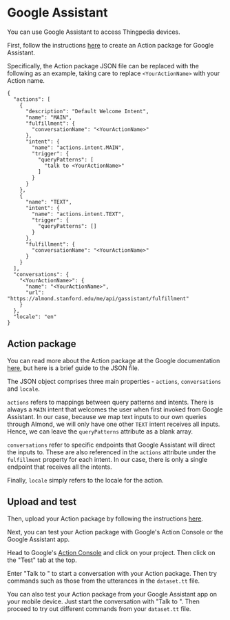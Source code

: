 # Google Assistant

You can use Google Assistant to access Thingpedia devices.

First, follow the instructions [here](https://developers.google.com/assistant/actions/actions-sdk) to create an Action package for Google Assistant.

Specifically, the Action package JSON file can be replaced with the following as an example, taking care to replace `<YourActionName>` with your Action name.

```
{
  "actions": [
    {
      "description": "Default Welcome Intent",
      "name": "MAIN",
      "fulfillment": {
        "conversationName": "<YourActionName>"
      },
      "intent": {
        "name": "actions.intent.MAIN",
        "trigger": {
          "queryPatterns": [
            "talk to <YourActionName>"
          ]
        }
      }
    },
    {
      "name": "TEXT",
      "intent": {
        "name": "actions.intent.TEXT",
        "trigger": {
          "queryPatterns": []
        }
      },
      "fulfillment": {
        "conversationName": "<YourActionName>"
      }
    }
  ],
  "conversations": {
    "<YourActionName>": {
      "name": "<YourActionName>",
      "url": "https://almond.stanford.edu/me/api/gassistant/fulfillment"
    }
  },
  "locale": "en"
}

```

## Action package

You can read more about the Action package at the Google documentation [here](https://developers.google.com/assistant/actions/actions-sdk/define-actions), but here is a brief guide to the JSON file.

The JSON object comprises three main properties - `actions`, `conversations` and `locale`.

`actions` refers to mappings between query patterns and intents. There is always a `MAIN` intent that welcomes the user when first invoked from Google Assistant. In our case, because we map text inputs to our own queries through Almond, we will only have one other `TEXT` intent receives all inputs. Hence, we can leave the `queryPatterns` attribute as a blank array.

`conversations` refer to specific endpoints that Google Assistant will direct the inputs to. These are also referenced in the `actions` attribute under the `fulfillment` property for each intent. In our case, there is only a single endpoint that receives all the intents.

Finally, `locale` simply refers to the locale for the action.

## Upload and test

Then, upload your Action package by following the instructions [here](https://developers.google.com/assistant/actions/actions-sdk/create-a-project).

Next, you can test your Action package with Google's Action Console or the Google Assistant app.

Head to Google's [Action Console](https://console.actions.google.com/u/0/) and click on your project. Then click on the "Test" tab at the top.

Enter "Talk to <YourActionName>" to start a conversation with your Action package. Then try commands such as those from the utterances in the `dataset.tt` file.

You can also test your Action package from your Google Assistant app on your mobile device. Just start the conversation with "Talk to <YourActionName>". Then proceed to try out different commands from your `dataset.tt` file.
